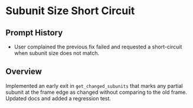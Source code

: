 # Subunit Size Short Circuit

## Prompt History
- User complained the previous fix failed and requested a short-circuit when subunit size does not match.

## Overview
Implemented an early exit in `get_changed_subunits` that marks any partial subunit at the frame edge as changed without comparing to the old frame. Updated docs and added a regression test.
